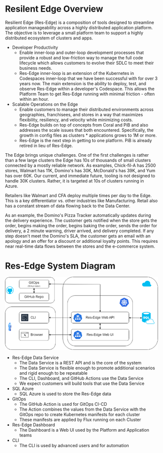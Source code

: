 # Resilent Edge Overview

Resilient Edge (Res-Edge) is a composition of tools designed to streamline application manageability across a highly distributed application platform. The objective is to leverage a small platform team to support a highly distributed ecosystem of clusters and apps.

- Developer Productivity
  - Enable inner-loop and outer-loop development processes that provide a robust and low-friction way to manage the full code lifecycle which allows customers to evolve their SDLC to meet their business needs.
  - Res-Edge inner-loop is an extension of the Kubernetes in Codespaces inner-loop that we have been successful with for over 3 years now. The main extension is the ability to deploy, test, and observe Res-Edge within a developer's Codespace. This allows the Platform Team to get Res-Edge running with minimal friction - often within an hour.
- Scalable Operations on the Edge
  - Enable customers to manage their distributed environments across geographies, franchisees, and stores in a way that maximizes flexibility, resiliency, and velocity while minimizing costs.
  - Res-Edge builds on top of concepts from Coral and PiB and also addresses the scale issues that both encountered. Specifically, the growth in config files as clusters * applications grows to 1M or more.
  - Res-Edge is the next step in getting to one platform. PiB is already retired in lieu of Res-Edge.

The Edge brings unique challenges. One of the first challenges is rather than a few large clusters the Edge has 10s of thousands of small clusters connected by a mostly reliable network. As examples, Chick-fil-A has 2500 stores, Walmart has 11K, Domino's has 30K, McDonald's has 39K, and Yum has over 60K. Our current, and immediate future, tooling is not designed to handle 30K clusters. Rather, it is targeted at 10s of clusters running in Azure.

Retailers like Walmart and CFA deploy multiple times per day to the Edge. This is a key differentiator vs. other industries like Manufacturing. Retail also has a constant stream of data flowing back to the Data Center.

As an example, the Domino's Pizza Tracker automatically updates during the delivery experience. The customer gets notified when the store gets the order, begins making the order, begins baking the order, sends the order for delivery, a 2 minute warning, driver arrived, and delivery completed. If any step doesn't meet the Domino's SLA, the customer gets an email with an apology and an offer for a discount or additional loyalty points. This requires near real-time data flows between the stores and the e-commerce system.

# Res-Edge System Diagram

![image](./images/res-edge-diagram.drawio.png)

- Res-Edge Data Service
  - The Data Service is a REST API and is the core of the system
  - The Data Service is flexible enough to promote additional scenarios and rigid enough to be repeatable
  - The CLI, Dashboard, and GitHub Actions use the Data Service
  - We expect customers will build tools that use the Data Service
- SQL Azure
  - SQL Azure is used to store the Res-Edge data
- GitOps
  - The GitHub Action is used for GitOps CI-CD
  - The Action combines the values from the Data Service with the GitOps repo to create Kubernetes manifests for each cluster
  - These manifests are applied by Flux running on each Cluster
- Res-Edge Dashboard
  - The Dashboard is a Web UI used by the Platform and Application teams
- CLI
  - The CLI is used by advanced users and for automation
